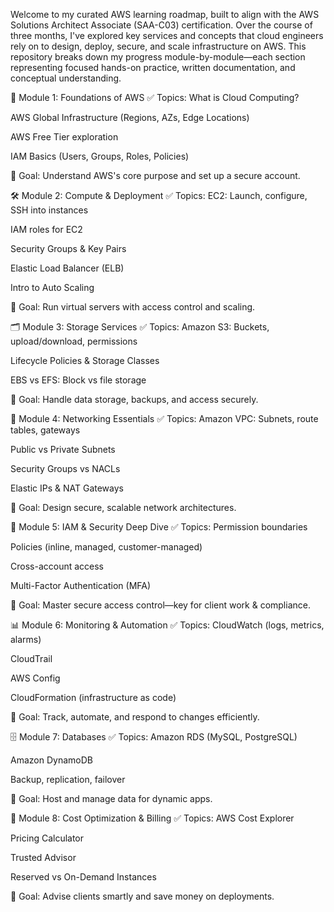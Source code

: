 Welcome to my curated AWS learning roadmap, built to align with the AWS Solutions Architect Associate (SAA-C03) certification. Over the course of three months, I've explored key services and concepts that cloud engineers rely on to design, deploy, secure, and scale infrastructure on AWS. This repository breaks down my progress module-by-module—each section representing focused hands-on practice, written documentation, and conceptual understanding.

📘 Module 1: Foundations of AWS
✅ Topics:
What is Cloud Computing?

AWS Global Infrastructure (Regions, AZs, Edge Locations)

AWS Free Tier exploration

IAM Basics (Users, Groups, Roles, Policies)

📌 Goal:
Understand AWS's core purpose and set up a secure account.

🛠️ Module 2: Compute & Deployment
✅ Topics:
EC2: Launch, configure, SSH into instances

IAM roles for EC2

Security Groups & Key Pairs

Elastic Load Balancer (ELB)

Intro to Auto Scaling

📌 Goal:
Run virtual servers with access control and scaling.

🗂️ Module 3: Storage Services
✅ Topics:
Amazon S3: Buckets, upload/download, permissions

Lifecycle Policies & Storage Classes

EBS vs EFS: Block vs file storage

📌 Goal:
Handle data storage, backups, and access securely.

🔗 Module 4: Networking Essentials
✅ Topics:
Amazon VPC: Subnets, route tables, gateways

Public vs Private Subnets

Security Groups vs NACLs

Elastic IPs & NAT Gateways

📌 Goal:
Design secure, scalable network architectures.

🔐 Module 5: IAM & Security Deep Dive
✅ Topics:
Permission boundaries

Policies (inline, managed, customer-managed)

Cross-account access

Multi-Factor Authentication (MFA)

📌 Goal:
Master secure access control—key for client work & compliance.

📊 Module 6: Monitoring & Automation
✅ Topics:
CloudWatch (logs, metrics, alarms)

CloudTrail

AWS Config

CloudFormation (infrastructure as code)

📌 Goal:
Track, automate, and respond to changes efficiently.

🗄️ Module 7: Databases
✅ Topics:
Amazon RDS (MySQL, PostgreSQL)

Amazon DynamoDB

Backup, replication, failover

📌 Goal:
Host and manage data for dynamic apps.

💸 Module 8: Cost Optimization & Billing
✅ Topics:
AWS Cost Explorer

Pricing Calculator

Trusted Advisor

Reserved vs On-Demand Instances

📌 Goal:
Advise clients smartly and save money on deployments.


